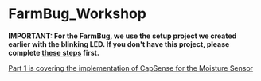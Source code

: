 # FarmBug_Workshop

**IMPORTANT: For the FarmBug, we use the setup project we created earlier with the blinking LED. If you don't have this project, please complete [these steps](https://github.com/onethinx/Workshop_29May2023#2-farmbug-project-chip-configuration-firmware-coding-and-debugging) first.**

[Part 1 is covering the implementation of CapSense for the Moisture Sensor](https://github.com/onethinx/FarmBug_Workshop/tree/main/Part_1_Adding_Moisture_Sensor)
